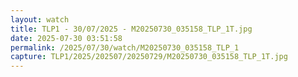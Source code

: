 ```yaml
---
layout: watch
title: TLP1 - 30/07/2025 - M20250730_035158_TLP_1T.jpg
date: 2025-07-30 03:51:58
permalink: /2025/07/30/watch/M20250730_035158_TLP_1
capture: TLP1/2025/202507/20250729/M20250730_035158_TLP_1T.jpg
---
```

